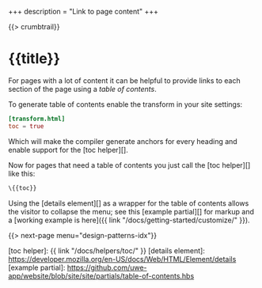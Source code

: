 +++
description = "Link to page content"
+++

{{> crumbtrail}}

# {{title}}

For pages with a lot of content it can be helpful to provide links to each section of the page using a *table of contents*.

To generate table of contents enable the transform in your site settings:

```toml
[transform.html]
toc = true
```

Which will make the compiler generate anchors for every heading and enable support for the [toc helper][].

Now for pages that need a table of contents you just call the [toc helper][] like this:

```handlebars
\{{toc}}
```

Using the [details element][] as a wrapper for the table of contents allows the visitor to collapse the menu; see this [example partial][] for markup and a [working example is here]({{ link "/docs/getting-started/customize/" }}).

{{> next-page menu="design-patterns-idx"}}

[toc helper]: {{ link "/docs/helpers/toc/" }}
[details element]: https://developer.mozilla.org/en-US/docs/Web/HTML/Element/details
[example partial]: https://github.com/uwe-app/website/blob/site/site/partials/table-of-contents.hbs
